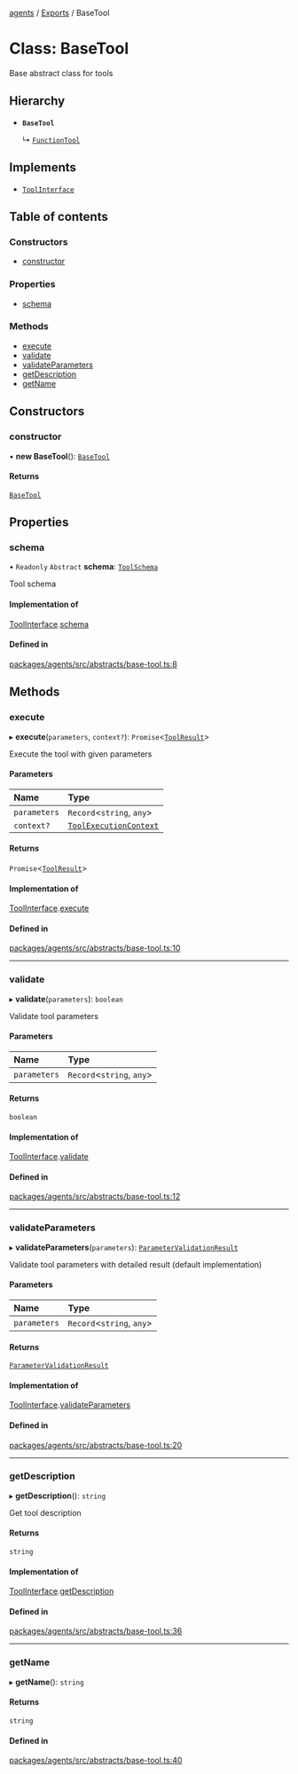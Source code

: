 <!-- 
 ⚠️  AUTO-GENERATED FILE - DO NOT EDIT MANUALLY
 This file is automatically generated by scripts/docs-generator.js
 To make changes, edit the source TypeScript files or update the generator script
-->

[agents](../../) / [Exports](../modules) / BaseTool

# Class: BaseTool

Base abstract class for tools

## Hierarchy

- **`BaseTool`**

  ↳ [`FunctionTool`](FunctionTool)

## Implements

- [`ToolInterface`](../interfaces/ToolInterface)

## Table of contents

### Constructors

- [constructor](BaseTool#constructor)

### Properties

- [schema](BaseTool#schema)

### Methods

- [execute](BaseTool#execute)
- [validate](BaseTool#validate)
- [validateParameters](BaseTool#validateparameters)
- [getDescription](BaseTool#getdescription)
- [getName](BaseTool#getname)

## Constructors

### constructor

• **new BaseTool**(): [`BaseTool`](BaseTool)

#### Returns

[`BaseTool`](BaseTool)

## Properties

### schema

• `Readonly` `Abstract` **schema**: [`ToolSchema`](../interfaces/ToolSchema)

Tool schema

#### Implementation of

[ToolInterface](../interfaces/ToolInterface).[schema](../interfaces/ToolInterface#schema)

#### Defined in

[packages/agents/src/abstracts/base-tool.ts:8](https://github.com/woojubb/robota/blob/bdf92966fb2bc9eb8d5a633591fffc1261e7f0f5/packages/agents/src/abstracts/base-tool.ts#L8)

## Methods

### execute

▸ **execute**(`parameters`, `context?`): `Promise`\<[`ToolResult`](../interfaces/ToolResult)\>

Execute the tool with given parameters

#### Parameters

| Name | Type |
| :------ | :------ |
| `parameters` | `Record`\<`string`, `any`\> |
| `context?` | [`ToolExecutionContext`](../interfaces/ToolExecutionContext) |

#### Returns

`Promise`\<[`ToolResult`](../interfaces/ToolResult)\>

#### Implementation of

[ToolInterface](../interfaces/ToolInterface).[execute](../interfaces/ToolInterface#execute)

#### Defined in

[packages/agents/src/abstracts/base-tool.ts:10](https://github.com/woojubb/robota/blob/bdf92966fb2bc9eb8d5a633591fffc1261e7f0f5/packages/agents/src/abstracts/base-tool.ts#L10)

___

### validate

▸ **validate**(`parameters`): `boolean`

Validate tool parameters

#### Parameters

| Name | Type |
| :------ | :------ |
| `parameters` | `Record`\<`string`, `any`\> |

#### Returns

`boolean`

#### Implementation of

[ToolInterface](../interfaces/ToolInterface).[validate](../interfaces/ToolInterface#validate)

#### Defined in

[packages/agents/src/abstracts/base-tool.ts:12](https://github.com/woojubb/robota/blob/bdf92966fb2bc9eb8d5a633591fffc1261e7f0f5/packages/agents/src/abstracts/base-tool.ts#L12)

___

### validateParameters

▸ **validateParameters**(`parameters`): [`ParameterValidationResult`](../interfaces/ParameterValidationResult)

Validate tool parameters with detailed result (default implementation)

#### Parameters

| Name | Type |
| :------ | :------ |
| `parameters` | `Record`\<`string`, `any`\> |

#### Returns

[`ParameterValidationResult`](../interfaces/ParameterValidationResult)

#### Implementation of

[ToolInterface](../interfaces/ToolInterface).[validateParameters](../interfaces/ToolInterface#validateparameters)

#### Defined in

[packages/agents/src/abstracts/base-tool.ts:20](https://github.com/woojubb/robota/blob/bdf92966fb2bc9eb8d5a633591fffc1261e7f0f5/packages/agents/src/abstracts/base-tool.ts#L20)

___

### getDescription

▸ **getDescription**(): `string`

Get tool description

#### Returns

`string`

#### Implementation of

[ToolInterface](../interfaces/ToolInterface).[getDescription](../interfaces/ToolInterface#getdescription)

#### Defined in

[packages/agents/src/abstracts/base-tool.ts:36](https://github.com/woojubb/robota/blob/bdf92966fb2bc9eb8d5a633591fffc1261e7f0f5/packages/agents/src/abstracts/base-tool.ts#L36)

___

### getName

▸ **getName**(): `string`

#### Returns

`string`

#### Defined in

[packages/agents/src/abstracts/base-tool.ts:40](https://github.com/woojubb/robota/blob/bdf92966fb2bc9eb8d5a633591fffc1261e7f0f5/packages/agents/src/abstracts/base-tool.ts#L40)
